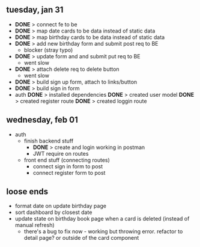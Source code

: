## tuesday, jan 31
- **DONE** > connect fe to be
- **DONE** > map date cards to be data instead of static data
- **DONE** > map birthday cards to be data instead of static data
- **DONE** > add new birthday form and submit post req to BE
    - blocker (stray typo)
- **DONE** > update form and and submit put req to BE
    - went slow
- **DONE** > attach delete req to delete button
    - went slow
- **DONE** > build sign up form, attach to links/button
- **DONE** > build sign in form
- auth
   **DONE** > installed dependencies
   **DONE** > created user model
   **DONE** > created register route
   **DONE** > created loggin route
    

## wednesday, feb 01
- auth
    - finish backend stuff
        - **DONE** > create and login working in postman
        - JWT require on routes
    - front end stuff (connecting routes)
        - connect sign in form to post
        - connect register form to post

## loose ends
- format date on update birthday page
- sort dashboard by closest date
- update state on birthday book page when a card is deleted (instead of manual refresh)
    - there's a bug to fix now - working but throwing error. refactor to detail page? or outside of the card component